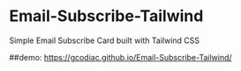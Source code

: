 # Email-Subscribe-Tailwind
Simple Email Subscribe Card built with Tailwind CSS

##demo:
https://gcodiac.github.io/Email-Subscribe-Tailwind/
